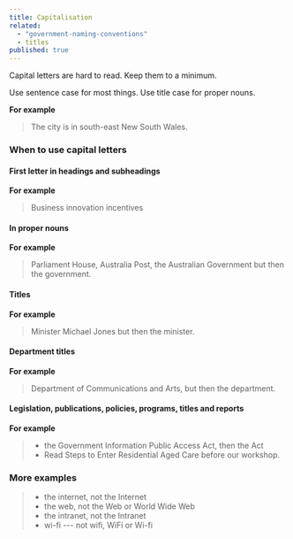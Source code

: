```yaml
---
title: Capitalisation
related:
  - "government-naming-conventions"
  - titles
published: true
---
```


Capital letters are hard to read. Keep them to a minimum.

Use sentence case for most things. Use title case for proper nouns.

**For example**

> The city is in south-east New South Wales.

### When to use capital letters

#### First letter in headings and subheadings

**For example**

> Business innovation incentives

#### In proper nouns

**For example**

> Parliament House, Australia Post, the Australian Government but then the government.

#### Titles

**For example**

> Minister Michael Jones but then the minister.

#### Department titles

**For example**

> Department of Communications and Arts, but then the department.

#### Legislation, publications, policies, programs, titles and reports

**For example**

> - the Government Information Public Access Act, then the Act
> - Read Steps to Enter Residential Aged Care before our workshop.

### More examples

> - the internet, not the Internet
> - the web, not the Web or World Wide Web
> - the intranet, not the Intranet
> - wi-fi --- not wifi, WiFi or Wi-fi
